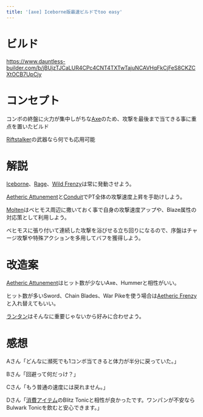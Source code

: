 ```yaml
---
title: '[axe] Iceborne版最速ビルドでtoo easy'
---
```

# ビルド

https://www.dauntless-builder.com/b/jBUjzTJCaLUR4CPc4CNT4TXTwTajuNCAVHqFkCjFeS8CKZCXtOCB7UpCjy

# コンセプト

コンボの終盤に火力が集中しがちな[Axe](https://dauntlesswikijp.llism.net/basic/axe)のため、攻撃を最後まで当てきる事に重点を置いたビルド

[Riftstalker](https://dauntlesswikijp.llism.net/behemoth/riftstalker/)の武器なら何でも応用可能

# 解説

[Iceborne](https://dauntlesswikijp.llism.net/data/%E3%83%91%E3%83%BC%E3%82%AF/#iceborne)、[Rage](https://dauntlesswikijp.llism.net/data/%E3%83%91%E3%83%BC%E3%82%AF/#rage)、[Wild Frenzy](https://dauntlesswikijp.llism.net/data/%E3%83%91%E3%83%BC%E3%82%AF/#wild-frenzy)は常に発動させよう。

[Aetheric Attunement](https://dauntlesswikijp.llism.net/data/%E3%83%91%E3%83%BC%E3%82%AF/#aetheric-attunement)と[Conduit](https://dauntlesswikijp.llism.net/data/%E3%83%91%E3%83%BC%E3%82%AF/#conduit)でPT全体の攻撃速度上昇を手助けしよう。

[Molten](https://dauntlesswikijp.llism.net/data/%E3%83%91%E3%83%BC%E3%82%AF/#molten)はベヒモス周辺に撒いておく事で自身の攻撃速度アップや、Blaze属性の対応策として利用しよう。

ベヒモスに張り付いて連続した攻撃を浴びせる立ち回りになるので、序盤はチャージ攻撃や特殊アクションを多用してバフを獲得しよう。

# 改造案

[Aetheric Attunement](https://dauntlesswikijp.llism.net/data/%E3%83%91%E3%83%BC%E3%82%AF/#aetheric-attunement)はヒット数が少ないAxe、Hummerと相性がいい。

ヒット数が多いSword、Chain Blades、War Pikeを使う場合は[Aetheric Frenzy](https://dauntlesswikijp.llism.net/data/%E3%83%91%E3%83%BC%E3%82%AF/#aetheric-frenzy)と入れ替えてもいい。

[ランタン](https://dauntlesswikijp.llism.net/data/lantern/)はそんなに重要じゃないから好みに合わせよう。

# 感想

Aさん「どんなに瀕死でも1コンボ当てきると体力が半分に戻っていた。」

Bさん「回避って何だっけ？」

Cさん「もう普通の速度には戻れません。」

Dさん「[消費アイテム](https://dauntlesswikijp.llism.net/data/%E6%B6%88%E8%B2%BB%E3%82%A2%E3%82%A4%E3%83%86%E3%83%A0/)のBlitz Tonicと相性が良かったです。ワンパンが不安ならBulwark Tonicを飲むと安心できます。」
